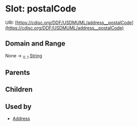 
# Slot: postalCode




URI: [https://cdisc.org/DDF/USDMUML/address__postalCode](https://cdisc.org/DDF/USDMUML/address__postalCode)


## Domain and Range

None &#8594;  <sub>0..1</sub> [String](types/String.md)

## Parents


## Children


## Used by

 * [Address](Address.md)
